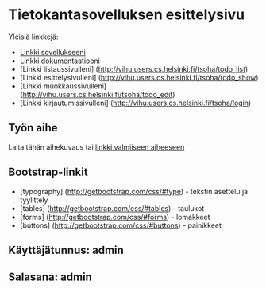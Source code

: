﻿# Tietokantasovelluksen esittelysivu

Yleisiä linkkejä:

* [Linkki sovellukseeni](http://vihu.users.cs.helsinki.fi/tsoha/)
* [Linkki dokumentaatiooni](https://github.com/vipeeri/Tsoha-Bootstrap/blob/master/doc/dokumentaatio.pdf)
* [Linkki listaussivulleni] (http://vihu.users.cs.helsinki.fi/tsoha/todo_list)
* [Linkki esittelysivulleni] (http://vihu.users.cs.helsinki.fi/tsoha/todo_show)
* [Linkki muokkaussivulleni] (http://vihu.users.cs.helsinki.fi/tsoha/todo_edit)
* [Linkki kirjautumissivulleni] (http://vihu.users.cs.helsinki.fi/tsoha/login)


## Työn aihe

Laita tähän aihekuvaus tai [linkki valmiiseen aiheeseen](http://advancedkittenry.github.io/suunnittelu_ja_tyoymparisto/aiheet/Muistilista.html) 


## Bootstrap-linkit

* [typography] (http://getbootstrap.com/css/#type) - tekstin asettelu ja tyylittely
* [tables] (http://getbootstrap.com/css/#tables) - taulukot
* [forms] (http://getbootstrap.com/css/#forms) - lomakkeet
* [buttons] (http://getbootstrap.com/css/#buttons) - painikkeet

## Käyttäjätunnus: admin
## Salasana: admin